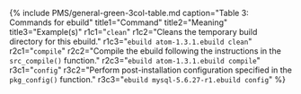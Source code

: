 {% include PMS/general-green-3col-table.md caption="Table 3: Commands for ebuild" title1="Command" title2="Meaning" title3="Example(s)" r1c1="`clean`" r1c2="Cleans the temporary build directory for this ebuild." r1c3="`ebuild atom-1.3.1.ebuild clean`" r2c1="`compile`" r2c2="Compile the ebuild following the instructions in the `src_compile()` function." r2c3="`ebuild atom-1.3.1.ebuild compile`" r3c1="`config`" r3c2="Perform post-installation configuration specified in the `pkg_config()` function." r3c3="`ebuild mysql-5.6.27-r1.ebuild config`" %}
